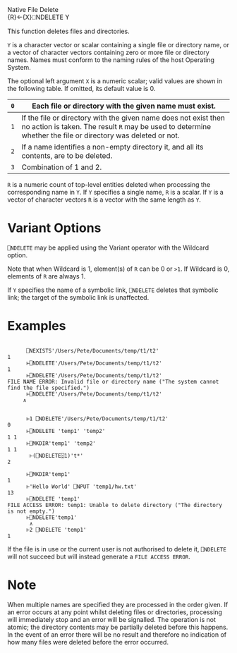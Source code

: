 <div class="heading">
  <div class="name">Native File Delete</div>
  <div class="command">{R}←{X}⎕NDELETE Y</div>
</div>

This function deletes files and directories.

`Y` is a character vector or scalar containing a single file or directory name, or a vector of character vectors containing zero or more file or directory names. Names must conform to the naming rules of the host Operating System.

The optional left argument `X` is a numeric scalar; valid values are  shown in the following table. If omitted, its default value is 0.

| `0` | Each file or directory with the given name must exist. |
| --- | --- |
| `1` | If the file or directory with the given name does not exist then no action is taken. The result `R` may be used to determine whether the file or directory was deleted or not. |
| `2` | If a name identifies a non-empty directory it, and all its contents, are to be deleted. |
| `3` | Combination of 1 and 2. |

`R` is a numeric count of top-level entities deleted when processing the corresponding name in `Y`. If `Y` specifies a single name,  `R` is a scalar. If `Y` is a vector of character vectors   `R` is a vector  with the same length as `Y`.

# Variant Options

`⎕NDELETE` may be applied using the  Variant operator with the Wildcard option.

Note that when Wildcard is 1, element(s) of `R` can  be 0 or `>1`. If Wildcard is 0, elements of `R` are always 1.

If `Y` specifies the name of a  symbolic link, `⎕NDELETE` deletes that symbolic link;   the target of the symbolic link is unaffected.

# Examples
```apl

      ⎕NEXISTS'/Users/Pete/Documents/temp/t1/t2'
1
      ⊢⎕NDELETE'/Users/Pete/Documents/temp/t1/t2'
1
      ⊢⎕NDELETE'/Users/Pete/Documents/temp/t1/t2'
FILE NAME ERROR: Invalid file or directory name ("The system cannot find the file specified.")
      ⊢⎕NDELETE'/Users/Pete/Documents/temp/t1/t2'
     ∧

```
```apl

      ⊢1 ⎕NDELETE'/Users/Pete/Documents/temp/t1/t2'
0
      ⊢⎕NDELETE 'temp1' 'temp2'
1 1
      ⊢⎕MKDIR'temp1' 'temp2'
1 1
       ⊢(⎕NDELETE⍠1)'t*'
2
```
```apl
      ⊢⎕MKDIR'temp1'
1
      ⊢'Hello World' ⎕NPUT 'temp1/hw.txt'
13
      ⊢⎕NDELETE 'temp1'
FILE ACCESS ERROR: temp1: Unable to delete directory ("The directory is not empty.")
      ⊢⎕NDELETE'temp1'
       ∧
      ⊢2 ⎕NDELETE 'temp1'
1

```

If the file is in use or the current user is not authorised to delete it, `⎕NDELETE` will not succeed but will instead generate a `FILE ACCESS ERROR`.

# Note

When multiple names are specified they are processed in the order given. If an error occurs at any point whilst deleting files or directories, processing will immediately stop and an error will be signalled. The operation is not atomic; the directory contents may be partially deleted before this happens. In the event of an error there will be no result and therefore no indication of how many files were deleted before the error occurred.
